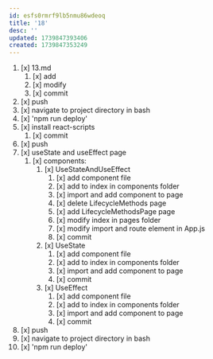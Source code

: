 ```yaml
---
id: esfs0rmrf9lb5nmu86wdeoq
title: '18'
desc: ''
updated: 1739847393406
created: 1739847353249
---
```


1. [x] 13.md
    1. [x] add
    1. [x] modify
    1. [x] commit
1. [x] push
1. [x] navigate to project directory in bash
1. [x] 'npm run deploy'
1. [x] install react-scripts
    1. [x] commit
1. [x] push
1. [x] useState and useEffect page
    1. [x] components:
        1. [x] UseStateAndUseEffect
            1. [x] add component file
            1. [x] add to index in components folder
            1. [x] import and add component to page
            1. [x] delete LifecycleMethods page
            1. [x] add LifecycleMethodsPage page
            1. [x] modify index in pages folder
            1. [x] modify import and route element in App.js
            1. [x] commit
        1. [x] UseState
            1. [x] add component file
            1. [x] add to index in components folder
            1. [x] import and add component to page
            1. [x] commit
        1. [x] UseEffect
            1. [x] add component file
            1. [x] add to index in components folder
            1. [x] import and add component to page
            1. [x] commit
1. [x] push
1. [x] navigate to project directory in bash
1. [x] 'npm run deploy'